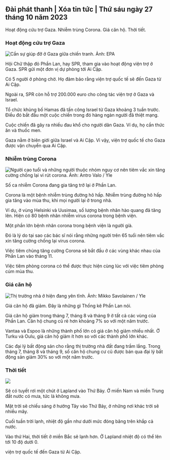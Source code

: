 ## Đài phát thanh \| Xóa tin tức \| Thứ sáu ngày 27 tháng 10 năm 2023

Hoạt động cứu trợ Gaza. Nhiễm trùng Corona. Giá căn hộ. Thời tiết.

### Hoạt động cứu trợ Gaza

![Cần sự giúp đỡ ở Gaza giữa chiến tranh. Ảnh: EPA](https://images.cdn.yle.fi/image/upload/c_crop,h_3780,w_6720,x_0,y_700/ar_1.7777777777777777,c_fill,g_faces,h_675,w_1200/dpr_1.0/q_auto:eco/f_auto/fl_lossy/v1698396491/39-1192101653b784c2d563)

Hội Chữ thập đỏ Phần Lan, hay SPR, tham gia vào hoạt động viện trợ ở Gaza. SPR gửi một đơn vị dự phòng tới Ai Cập.

Có 5 người ở phòng chờ. Họ đảm bảo rằng viện trợ quốc tế sẽ đến Gaza từ Ai Cập.

Ngoài ra, SPR còn hỗ trợ 200.000 euro cho công tác viện trợ ở Gaza và Israel.

Tổ chức khủng bố Hamas đã tấn công Israel từ Gaza khoảng 3 tuần trước. Điều đó bắt đầu một cuộc chiến trong đó hàng ngàn người đã thiệt mạng.

Cuộc chiến đã gây ra nhiều đau khổ cho người dân Gaza. Ví dụ, họ cần thức ăn và thuốc men.

Gaza nằm ở biên giới giữa Israel và Ai Cập. Vì vậy, viện trợ quốc tế cho Gaza được vận chuyển qua Ai Cập.

### Nhiễm trùng Corona

![Người cao tuổi và những người thuộc nhóm nguy cơ nên tiêm vắc xin tăng cường chống lại vi rút corona. Ảnh: Antro Valo / Yle](https://images.cdn.yle.fi/image/upload/c_crop,h_3510,w_6240,x_0,y_400/ar_1.7777777777777777,c_fill,g_faces,h_675,w_1200/dpr_1.0/q_auto:eco/f_auto/fl_lossy/v1670569792/39-933588623dccc01a881)

Số ca nhiễm Corona đang gia tăng trở lại ở Phần Lan.

Corona là một bệnh nhiễm trùng đường hô hấp. Nhiễm trùng đường hô hấp gia tăng vào mùa thu, khi mọi người lại ở trong nhà.

Ví dụ, ở vùng Helsinki và Uusimaa, số lượng bệnh nhân hào quang đã tăng lên. Hiện có 80 bệnh nhân nhiễm virus corona trong bệnh viện.

Một phần lớn bệnh nhân corona trong bệnh viện là người già.

Đó là lý do tại sao các bác sĩ nói rằng những người trên 65 tuổi nên tiêm vắc xin tăng cường chống lại virus corona.

Việc tiêm chủng tăng cường Corona sẽ bắt đầu ở các vùng khác nhau của Phần Lan vào tháng 11.

Việc tiêm phòng corona có thể được thực hiện cùng lúc với việc tiêm phòng cúm mùa thu.

### Giá căn hộ

![Thị trường nhà ở hiện đang yên tĩnh. Ảnh: Mikko Savolainen / Yle](https://images.cdn.yle.fi/image/upload/c_crop,h_3348,w_5952,x_0,y_483/ar_1.7777777777777777,c_fill,g_faces,h_675,w_1200/dpr_1.0/q_auto:eco/f_auto/fl_lossy/v1694415905/39-117017864fea8c7baf74)

Giá căn hộ đã giảm. Đây là những gì Thống kê Phần Lan nói.

Giá căn hộ giảm trong tháng 7, tháng 8 và tháng 9 ở tất cả các vùng của Phần Lan. Căn hộ chung cũ rẻ hơn khoảng 7% so với một năm trước.

Vantaa và Espoo là những thành phố lớn có giá căn hộ giảm nhiều nhất. Ở Turku và Oulu, giá căn hộ giảm ít hơn so với các thành phố lớn khác.

Các đại lý bất động sản cho rằng thị trường nhà đất đang trầm lắng. Trong tháng 7, tháng 8 và tháng 9, số căn hộ chung cư cũ được bán qua đại lý bất động sản giảm 30% so với một năm trước.

### Thời tiết

![](https://images.cdn.yle.fi/image/upload/c_crop,h_1080,w_1919,x_0,y_0/ar_1.7777777777777777,c_fill,g_faces,h_675,w_1200/dpr_1.0/q_auto:eco/f_auto/fl_lossy/v1698421548/39-1192510653bdb0fbe9af)

Sẽ có tuyết rơi một chút ở Lapland vào Thứ Bảy. Ở miền Nam và miền Trung đất nước có mưa, tức là không mưa.

Mặt trời sẽ chiếu sáng ở hướng Tây vào Thứ Bảy, ở những nơi khác trời sẽ nhiều mây.

Cuối tuần trời lạnh, nhiệt độ gần như dưới mức đóng băng trên khắp cả nước.

Vào thứ Hai, thời tiết ở miền Bắc sẽ lạnh hơn. Ở Lapland nhiệt độ có thể lên tới 10 độ dưới 0.

viện trợ quốc tế đến Gaza từ Ai Cập.